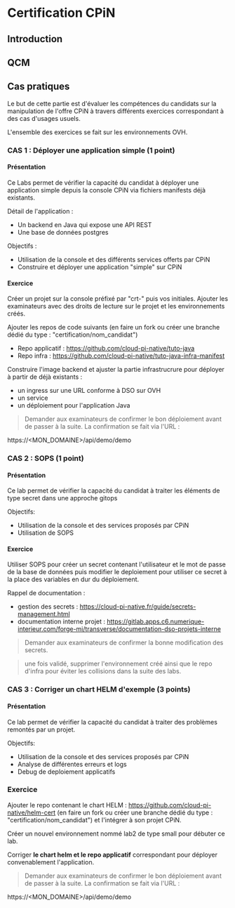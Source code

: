 # Certification CPiN

## Introduction

## QCM

## Cas pratiques

Le but de cette partie est d'évaluer les compétences du candidats sur la manipulation de l'offre CPiN à travers différents exercices correspondant à des cas d'usages usuels.

L'ensemble des exercices se fait sur les environnements OVH.

### CAS 1 : Déployer une application simple (1 point)

#### Présentation

Ce Labs permet de vérifier la capacité du candidat à déployer une application simple depuis la console CPiN via fichiers manifests déjà existants.

Détail de l'application :

 - Un backend en Java qui expose une API REST
 - Une base de données postgres

Objectifs :
 - Utilisation de la console et des différents services offerts par CPiN
 - Construire et déployer une application "simple" sur CPiN

#### Exercice

Créer un projet sur la console préfixé par "crt-" puis vos initiales. Ajouter les examinateurs avec des droits de lecture sur le projet et les environnements créés.

Ajouter les repos de code suivants (en faire un fork ou créer une branche dédié du type : "certification/nom_candidat")

 - Repo applicatif : https://github.com/cloud-pi-native/tuto-java
 - Repo infra : https://github.com/cloud-pi-native/tuto-java-infra-manifest

Construire l'image backend et ajuster la partie infrastrucrure pour déployer à partir de déjà existants :
 - un ingress sur une URL conforme à DSO sur OVH
 - un service
 - un déploiement pour l'application Java

> Demander aux examinateurs de confirmer le bon déploiement avant de passer à la suite. La confirmation se fait via l'URL :

https://<MON_DOMAINE>/api/demo/demo

### CAS 2 : SOPS (1 point)

#### Présentation

Ce lab permet de vérifier la capacité du candidat à traiter les éléments de type secret dans une approche gitops

Objectifs:
 - Utilisation de la console et des services proposés par CPiN
 - Utilisation de SOPS

#### Exercice

Utiliser SOPS pour créer un secret contenant l'utilisateur et le mot de passe de la base de données puis modifier le deploiement pour utiliser ce secret à la place des variables en dur du déploiement.

Rappel de documentation : 
 - gestion des secrets : https://cloud-pi-native.fr/guide/secrets-management.html
 - documentation interne projet : https://gitlab.apps.c6.numerique-interieur.com/forge-mi/transverse/documentation-dso-projets-interne

> Demander aux examinateurs de confirmer la bonne modification des secrets. 

> une fois validé, supprimer l'environnement créé ainsi que le repo d'infra pour éviter les collisions dans la suite des labs.

### CAS 3 : Corriger un chart HELM d'exemple (3 points)

#### Présentation

Ce lab permet de vérifier la capacité du candidat à traiter des problèmes remontés par un projet.

Objectifs:
 - Utilisation de la console et des services proposés par CPiN
 - Analyse de différentes erreurs et logs
 - Debug de deploiement applicatifs

### Exercice

Ajouter le repo contenant le chart HELM : https://github.com/cloud-pi-native/helm-cert (en faire un fork ou créer une branche dédié du type : "certification/nom_candidat") et l'intégrer à son projet CPiN.

Créer un nouvel environnement nommé lab2 de type small pour débuter ce lab.

Corriger **le chart helm et le repo applicatif** correspondant pour déployer convenablement l'application.

> Demander aux examinateurs de confirmer le bon déploiement avant de passer à la suite. La confirmation se fait via l'URL :

https://<MON_DOMAINE>/api/demo/demo



